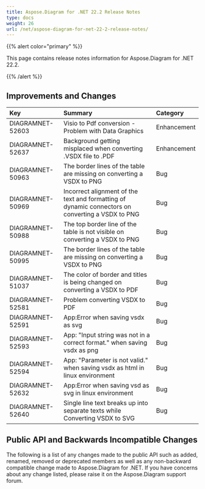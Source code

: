 ```yaml
---
title: Aspose.Diagram for .NET 22.2 Release Notes
type: docs
weight: 26
url: /net/aspose-diagram-for-net-22-2-release-notes/
---
```


{{% alert color="primary" %}} 

This page contains release notes information for Aspose.Diagram for .NET 22.2.

{{% /alert %}} 
## **Improvements and Changes**

|**Key**|**Summary**|**Category**|
| :- | :- | :- |
|DIAGRAMNET-52603|Visio to Pdf conversion - Problem with Data Graphics|Enhancement|
|DIAGRAMNET-52637|Background getting misplaced when converting .VSDX file to .PDF|Enhancement|
|DIAGRAMNET-50963|The border lines of the table are missing on converting a VSDX to PNG|Bug|
|DIAGRAMNET-50969|Incorrect alignment of the text and formatting of dynamic connectors on converting a VSDX to PNG|Bug|
|DIAGRAMNET-50988|The top border line of the table is not visible on converting a VSDX to PNG|Bug|
|DIAGRAMNET-50995|The border lines of the table are missing on converting a VSDX to PNG|Bug|
|DIAGRAMNET-51037|The color of border and titles is being changed on converting a VSDX to PDF|Bug|
|DIAGRAMNET-52581|Problem converting VSDX to PDF|Bug|
|DIAGRAMNET-52591|App:Error when saving vsdx as svg|Bug|
|DIAGRAMNET-52593|App: "Input string was not in a correct format." when saving vsdx as png|Bug|
|DIAGRAMNET-52594|App: "Parameter is not valid." when saving vsdx as html in linux environment|Bug|
|DIAGRAMNET-52632|App:Error when saving vsd as svg in linux environment|Bug|
|DIAGRAMNET-52640|Single line text breaks up into separate texts while Converting VSDX to SVG|Bug|

## **Public API and Backwards Incompatible Changes**
The following is a list of any changes made to the public API such as added, renamed, removed or deprecated members as well as any non-backward compatible change made to Aspose.Diagram for .NET. If you have concerns about any change listed, please raise it on the Aspose.Diagram support forum.
